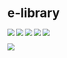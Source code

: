# e-library



![](https://img.shields.io/github/languages/count/kuldeep3/e-Library)
![](https://img.shields.io/github/languages/code-size/kuldeep3/e-Library)
![](https://img.shields.io/github/repo-size/kuldeep3/e-Library)
![](https://img.shields.io/github/issues/kuldeep3/e-Library)
![](https://img.shields.io/github/issues-pr/kuldeep3/e-Library)


![](https://img.shields.io/github/last-commit/kuldeep3/e-Library)

